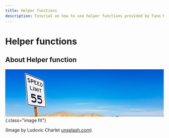 ```yaml
---
title: Helper functions
description: Tutorial on how to use helper functions provided by Fano Framework
---
```


<h1 class="major">Helper functions</h1>

## About Helper function

![Rate limiting](/assets/images/rate-limit.jpg){:class="image fit"}

(Image by Ludovic Charlet [unsplash.com](https://unsplash.com/photos/CGWK6k2RduY)).


